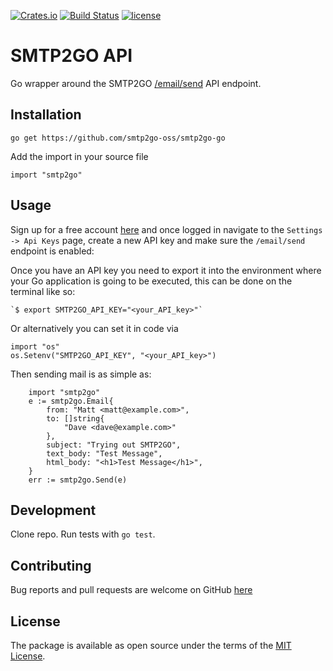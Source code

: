 [![Crates.io](https://img.shields.io/crates/v/smtp2go.svg)](https://crates.io/crates/smtp2go)
[![Build Status](https://travis-ci.org/smtp2go-oss/smtp2go-go.svg?branch=master)](https://travis-ci.org/smtp2go-oss/smtp2go-go)
[![license](https://img.shields.io/github/license/smtp2go-oss/smtp2go-go.svg)]()

# SMTP2GO API

Go wrapper around the SMTP2GO [/email/send](https://apidoc.smtp2go.com/documentation/#/POST%20/email/send) API endpoint.

## Installation

`go get https://github.com/smtp2go-oss/smtp2go-go`

Add the import in your source file

`import "smtp2go"`

## Usage

Sign up for a free account [here](https://www.smtp2go.com/pricing) and once logged in navigate
to the `Settings -> Api Keys` page, create a new API key and make sure the `/email/send` endpoint
is enabled:

Once you have an API key you need to export it into the environment where your Go application is
going to be executed, this can be done on the terminal like so:

    `$ export SMTP2GO_API_KEY="<your_API_key>"`

Or alternatively you can set it in code via

```
import "os"
os.Setenv("SMTP2GO_API_KEY", "<your_API_key>")
```

Then sending mail is as simple as:

```
	import "smtp2go"
	e := smtp2go.Email{
		from: "Matt <matt@example.com>",
		to: []string{
			"Dave <dave@example.com>"
		},
		subject: "Trying out SMTP2GO",
		text_body: "Test Message",
		html_body: "<h1>Test Message</h1>",
	}
	err := smtp2go.Send(e)

```

## Development

Clone repo. Run tests with `go test`.

## Contributing

Bug reports and pull requests are welcome on GitHub [here](https://github.com/smtp2go-oss/smtp2go-go)

## License

The package is available as open source under the terms of the [MIT License](http://opensource.org/licenses/MIT).